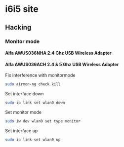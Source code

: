 # i6i5 site

## Hacking

### Monitor mode

#### Alfa AWUS036NHA 2.4 Ghz USB Wireless Adapter


#### Alfa AWUS036ACH 2.4 & 5 Ghz USB Wireless Adapter

Fix interference with monitormode
```bash
sudo airmon-ng check kill
```

Set interface down
```bash
sudo ip link set wlan0 down
```


Set monitor mode
```bash
sudo iw dev wlan0 set type monitor
```

Set interface up
```bash
sudo ip link set wlan0 up
```